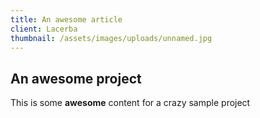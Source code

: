 ```yaml
---
title: An awesome article
client: Lacerba
thumbnail: /assets/images/uploads/unnamed.jpg
---
```


## An awesome project

This is some **awesome** content for a crazy sample project